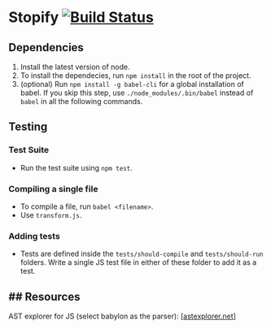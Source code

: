 # Stopify [![Build Status](https://travis-ci.org/plasma-umass/Stopify.svg?branch=master)](https://travis-ci.org/plasma-umass/Stopify)
## Dependencies
1. Install the latest version of node.
2. To install the dependecies, run `npm install` in the root of the project.
3. (optional) Run `npm install -g babel-cli` for a global installation of
   babel. If you skip this step, use `./node_modules/.bin/babel` instead of
   `babel` in all the following commands.

## Testing
### Test Suite
* Run the test suite using `npm test`.

### Compiling a single file
* To compile a file, run `babel <filename>`.
* Use `transform.js`.

### Adding tests
* Tests are defined inside the `tests/should-compile` and `tests/should-run`
  folders. Write a single JS test file in either of these folder to add it as a
  test.

## ## Resources
AST explorer for JS (select babylon as the parser): [[astexplorer.net](astexplorer.net)]
